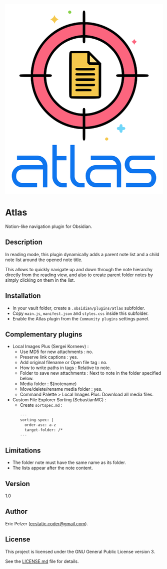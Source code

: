 ![](https://github.com/senselogic/ATLAS/blob/master/LOGO/atlas.png)

# Atlas

Notion-like navigation plugin for Obsidian.

## Description

In reading mode, this plugin dynamically adds a parent note list and a child note list around the opened note title.

This allows to quickly navigate up and down through the note hierarchy directly from the reading view, and also to create parent folder notes by simply clicking on them in the list.

## Installation

*   In your vault folder, create a `.obsidian/plugins/atlas` subfolder.
*   Copy `main.js`, `manifest.json` and `styles.css` inside this subfolder.
*   Enable the Atlas plugin from the `Community plugins` settings panel.

## Complementary plugins

*   Local Images Plus (Sergei Korneev) :
    *   Use MD5 for new attachments : no.
    *   Preserve link captions : yes.
    *   Add original filename or Open file tag : no.
    *   How to write paths in tags : Relative to note.
    *   Folder to save new attachments : Next to note in the folder specified below.
    *   Media folder : ${notename)
    *   Move/delete/rename media folder : yes.
    *   Command Palette > Local Images Plus: Download all media files.
*   Custom File Explorer Sorting (SebastianMC) :
    *   Create `sortspec.md` :
        ```
        ---
        sorting-spec: |
          order-asc: a-z
          target-folder: /*
        ---
        ```

## Limitations

*   The folder note must have the same name as its folder.
*   The lists appear after the note content.

## Version

1.0

## Author

Eric Pelzer (ecstatic.coder@gmail.com).

## License

This project is licensed under the GNU General Public License version 3.

See the [LICENSE.md](LICENSE.md) file for details.

